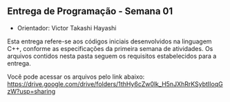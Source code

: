 ## Entrega de Programação - Semana 01

* Orientador: Victor Takashi Hayashi

Esta entrega refere-se aos códigos iniciais desenvolvidos na linguagem C++, conforme as especificações da primeira semana de atividades. Os arquivos contidos nesta pasta seguem os requisitos estabelecidos para a entrega.

Você pode acessar os arquivos pelo link abaixo:
https://drive.google.com/drive/folders/1thHy6cZw0lk_H5nJXhRrKSybtIIoqGzW?usp=sharing
